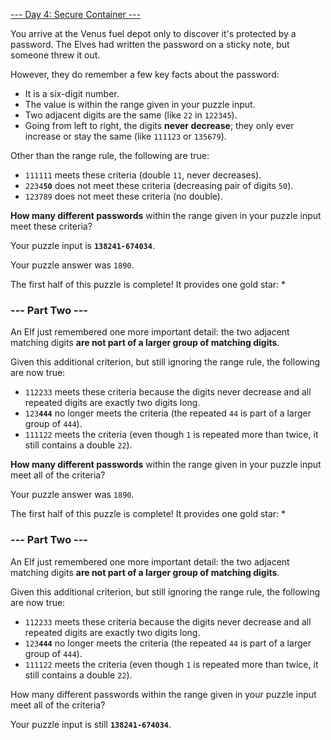 [--- Day 4: Secure Container ---](https://adventofcode.com/2019/day/4)

You arrive at the Venus fuel depot only to discover it's protected by a password. The Elves had written the password on a sticky note, but someone threw it out.

However, they do remember a few key facts about the password:

  - It is a six-digit number.
  - The value is within the range given in your puzzle input.
  - Two adjacent digits are the same (like `22` in `122345`).
  - Going from left to right, the digits **never decrease**; they only ever increase or stay the same (like `111123` or `135679`).

Other than the range rule, the following are true:

  - `111111` meets these criteria (double `11`, never decreases).
  - `2234`**`50`** does not meet these criteria (decreasing pair of digits `50`).
  - `123789` does not meet these criteria (no double).

**How many different passwords** within the range given in your puzzle input meet these criteria?

Your puzzle input is **`138241-674034`**.

Your puzzle answer was `1890`.

The first half of this puzzle is complete! It provides one gold star: *

### --- Part Two ---

An Elf just remembered one more important detail: the two adjacent matching digits **are not part of a larger group of matching digits**.

Given this additional criterion, but still ignoring the range rule, the following are now true:

  - `112233` meets these criteria because the digits never decrease and all repeated digits are exactly two digits long.
  - `123`**`444`** no longer meets the criteria (the repeated `44` is part of a larger group of `444`).
  - `111122` meets the criteria (even though `1` is repeated more than twice, it still contains a double `22`).

**How many different passwords** within the range given in your puzzle input meet all of the criteria?

Your puzzle answer was `1890`.

The first half of this puzzle is complete! It provides one gold star: *

### --- Part Two ---

An Elf just remembered one more important detail: the two adjacent matching digits **are not part of a larger group of matching digits**.

Given this additional criterion, but still ignoring the range rule, the following are now true:

  - `112233` meets these criteria because the digits never decrease and all repeated digits are exactly two digits long.
  - `123`**`444`** no longer meets the criteria (the repeated `44` is part of a larger group of `444`).
  - `111122` meets the criteria (even though `1` is repeated more than twice, it still contains a double `22`).

How many different passwords within the range given in your puzzle input meet all of the criteria?

Your puzzle input is still **`138241-674034`**.
